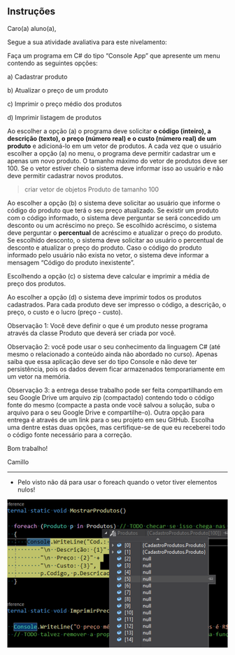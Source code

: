 ## Instruções

Caro(a) aluno(a), 

Segue a sua atividade avaliativa para este nivelamento: 

Faça um programa em C# do tipo “Console App” que apresente um menu contendo as seguintes opções: 

a)	Cadastrar produto 

b)	Atualizar o preço de um produto 

c)	Imprimir o preço médio dos produtos 

d)	Imprimir listagem de produtos 

Ao escolher a opção (a) o programa deve solicitar **o código (inteiro), a descrição (texto), o preço (número real) e o custo (número real) de um produto** e adicioná-lo em um vetor de produtos. A cada vez que o usuário escolher a opção (a) no menu, o programa deve permitir cadastrar um e apenas um novo produto. O tamanho máximo do vetor de produtos deve ser 100. Se o vetor estiver cheio o sistema deve informar isso ao usuário e não deve permitir cadastrar novos produtos. 

> criar vetor de objetos Produto de tamanho 100

Ao escolher a opção (b) o sistema deve solicitar ao usuário que informe o código do produto que terá o seu preço atualizado. Se existir um produto com o código informado, o sistema deve perguntar se será concedido um desconto ou um acréscimo no preço. Se escolhido acréscimo, o sistema deve perguntar o **percentual** de acréscimo e atualizar o preço do produto. Se escolhido desconto, o sistema deve solicitar ao usuário o percentual de desconto e atualizar o preço do produto. Caso o código do produto informado pelo usuário não exista no vetor, o sistema deve informar a mensagem “Código do produto inexistente”. 

Escolhendo a opção (c) o sistema deve calcular e imprimir a média de preço dos produtos. 

Ao escolher a opção (d) o sistema deve imprimir todos os produtos cadastrados. Para cada produto deve ser impresso o código, a descrição, o preço, o custo e o lucro (preço - custo). 

Observação 1: Você deve definir o que é um produto nesse programa através da classe Produto que deverá ser criada por você. 

Observação 2: você pode usar o seu conhecimento da linguagem C# (até mesmo o relacionado a conteúdo ainda não abordado no curso). Apenas saiba que essa aplicação deve ser do tipo Console e não deve ter persistência, pois os dados devem ficar armazenados temporariamente em um vetor na memória. 

Observação 3: a entrega desse trabalho pode ser feita compartilhando em seu Google Drive um arquivo zip (compactado) contendo todo o código fonte do mesmo (compacte a pasta onde você salvou a solução, suba o arquivo para o seu Google Drive e compartilhe-o). Outra opção para entrega é através de um link para o seu projeto em seu GitHub. Escolha uma dentre estas duas opções, mas certifique-se de que eu receberei todo o código fonte necessário para a correção. 

Bom trabalho! 

Camillo

---

- Pelo visto não dá para usar o foreach quando o vetor tiver elementos nulos!

![image-20201221142712185](image-20201221142712185.png)